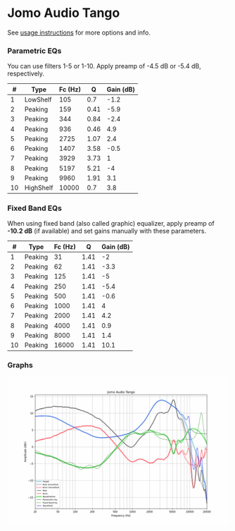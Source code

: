 # Jomo Audio Tango
See [usage instructions](https://github.com/jaakkopasanen/AutoEq#usage) for more options and info.

### Parametric EQs
You can use filters 1-5 or 1-10. Apply preamp of -4.5 dB or -5.4 dB, respectively.

|   # | Type      |   Fc (Hz) |    Q |   Gain (dB) |
|-----|-----------|-----------|------|-------------|
|   1 | LowShelf  |       105 | 0.7  |        -1.2 |
|   2 | Peaking   |       159 | 0.41 |        -5.9 |
|   3 | Peaking   |       344 | 0.84 |        -2.4 |
|   4 | Peaking   |       936 | 0.46 |         4.9 |
|   5 | Peaking   |      2725 | 1.07 |         2.4 |
|   6 | Peaking   |      1407 | 3.58 |        -0.5 |
|   7 | Peaking   |      3929 | 3.73 |         1   |
|   8 | Peaking   |      5197 | 5.21 |        -4   |
|   9 | Peaking   |      9960 | 1.91 |         3.1 |
|  10 | HighShelf |     10000 | 0.7  |         3.8 |

### Fixed Band EQs
When using fixed band (also called graphic) equalizer, apply preamp of **-10.2 dB** (if available) and set gains manually with these parameters.

|   # | Type    |   Fc (Hz) |    Q |   Gain (dB) |
|-----|---------|-----------|------|-------------|
|   1 | Peaking |        31 | 1.41 |        -2   |
|   2 | Peaking |        62 | 1.41 |        -3.3 |
|   3 | Peaking |       125 | 1.41 |        -5   |
|   4 | Peaking |       250 | 1.41 |        -5.4 |
|   5 | Peaking |       500 | 1.41 |        -0.6 |
|   6 | Peaking |      1000 | 1.41 |         4   |
|   7 | Peaking |      2000 | 1.41 |         4.2 |
|   8 | Peaking |      4000 | 1.41 |         0.9 |
|   9 | Peaking |      8000 | 1.41 |         1.4 |
|  10 | Peaking |     16000 | 1.41 |        10.1 |

### Graphs
![](./Jomo%20Audio%20Tango.png)
